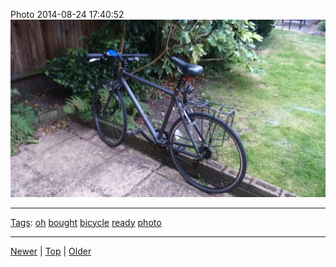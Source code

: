 <!--
title: Photo 2014-08-24 17
date: 2020-06-28T14:51:45.124Z
tags: oh, bought, bicycle, ready, photo
-->





Photo 2014-08-24 17:40:52
![](95654403197-0.jpg)

<!--BOTTOM-POST-NAVIGATION-->
---

[Tags](tags.md): [oh](tag-oh.md) [bought](tag-bought.md) [bicycle](tag-bicycle.md) [ready](tag-ready.md) [photo](tag-photo.md)

---

[Newer](95636419257.md) | [Top](index.md) | [Older](95912503602.md)